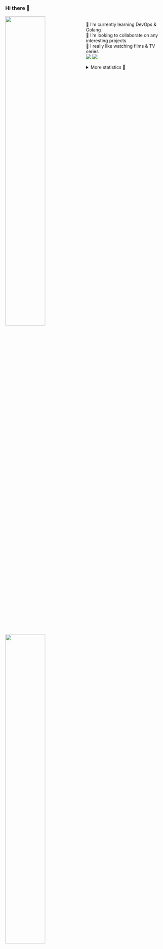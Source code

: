 ### Hi there 👋


[<img align="left" width="50%" src="https://github-readme-stats.vercel.app/api?username=rufusnufus&hide=issues&show_icons=true&count_private=true&theme=transparent&title_color=FF6F40&text_color=FBF9F8&icon_color=F48242&hide_border=true&hide_title=true#gh-dark-mode-only">](https://metrics.lecoq.io/rufusnufus#gh-dark-mode-only)
[<img align="left" width="50%" src="https://github-readme-stats.vercel.app/api?username=rufusnufus&hide=issues&show_icons=true&count_private=true&theme=transparent&title_color=FF6533&text_color=4D4644&icon_color=FF8038&hide_border=true&hide_title=true#gh-light-mode-only">](https://metrics.lecoq.io/rufusnufus#gh-light-mode-only)

<p>
  <br>
  🌱 I’m currently learning DevOps & Golang</br>
  👯 I’m looking to collaborate on any interesting projects</br>
  🎥 I really like watching films & TV series</br>
  <a href="https://linkedin.com/in/rufusnufus"><img src="https://img.shields.io/badge/linkedin-0077B5.svg?style=for-the-badge&logo=linkedin&logoColor=white"/></a>
  <a href="https://t.me/rufusnufus"><img src="https://img.shields.io/badge/-telegram-black?style=for-the-badge&color=blue&logo=telegram"/></a>
</p>

<p text-align="left">
<details>
  <summary>More statistics 👀</summary><br/>

<!--START_SECTION:waka-->
![Code Time](http://img.shields.io/badge/Code%20Time-158%20hrs%2039%20mins-blue)

![Profile Views](http://img.shields.io/badge/Profile%20Views-0-blue)

**I'm an Early 🐤** 

```text
🌞 Morning                212 commits         █████░░░░░░░░░░░░░░░░░░░░   21.14 % 
🌆 Daytime                551 commits         ██████████████░░░░░░░░░░░   54.94 % 
🌃 Evening                204 commits         █████░░░░░░░░░░░░░░░░░░░░   20.34 % 
🌙 Night                  36 commits          █░░░░░░░░░░░░░░░░░░░░░░░░   03.59 % 
```
📅 **I'm Most Productive on Tuesday** 

```text
Monday                   202 commits         █████░░░░░░░░░░░░░░░░░░░░   20.14 % 
Tuesday                  205 commits         █████░░░░░░░░░░░░░░░░░░░░   20.44 % 
Wednesday                175 commits         ████░░░░░░░░░░░░░░░░░░░░░   17.45 % 
Thursday                 168 commits         ████░░░░░░░░░░░░░░░░░░░░░   16.75 % 
Friday                   191 commits         █████░░░░░░░░░░░░░░░░░░░░   19.04 % 
Saturday                 39 commits          █░░░░░░░░░░░░░░░░░░░░░░░░   03.89 % 
Sunday                   23 commits          █░░░░░░░░░░░░░░░░░░░░░░░░   02.29 % 
```


📊 **This Week I Spent My Time On** 

```text
💬 Programming Languages: 
YAML                     3 hrs 27 mins       ███████████░░░░░░░░░░░░░░   45.46 % 
HCL                      1 hr 48 mins        ██████░░░░░░░░░░░░░░░░░░░   23.76 % 
Other                    1 hr 20 mins        ████░░░░░░░░░░░░░░░░░░░░░   17.57 % 
Terraform                40 mins             ██░░░░░░░░░░░░░░░░░░░░░░░   08.79 % 
Docker                   13 mins             █░░░░░░░░░░░░░░░░░░░░░░░░   03.01 % 

🔥 Editors: 
VS Code                  6 hrs 41 mins       ██████████████████████░░░   87.75 % 
iTerm2                   56 mins             ███░░░░░░░░░░░░░░░░░░░░░░   12.25 % 
```

**I Mostly Code in Python** 

```text
Python                   9 repos             ███████░░░░░░░░░░░░░░░░░░   28.12 % 
Java                     4 repos             ███░░░░░░░░░░░░░░░░░░░░░░   12.50 % 
HTML                     3 repos             ██░░░░░░░░░░░░░░░░░░░░░░░   09.38 % 
Smarty                   2 repos             ██░░░░░░░░░░░░░░░░░░░░░░░   06.25 % 
Mustache                 1 repo              █░░░░░░░░░░░░░░░░░░░░░░░░   03.12 % 
```




 Last Updated on 25/02/2023 00:41:32 UTC
<!--END_SECTION:waka-->

</details>
</p>
